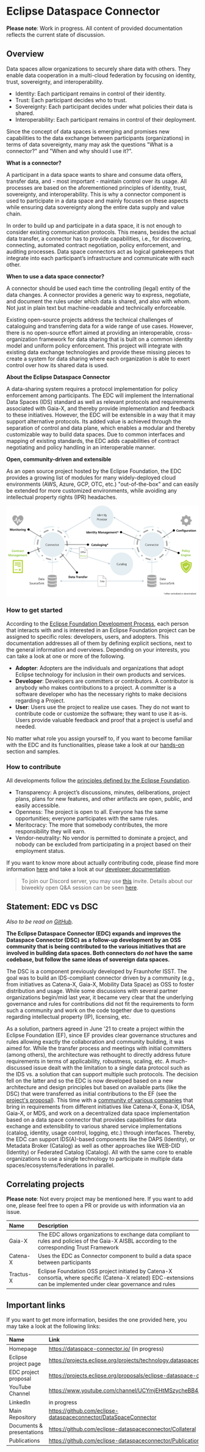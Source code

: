 # Eclipse Dataspace Connector

**Please note**: Work in progress. All content of provided documentation reflects the current state of discussion.

## Overview

Data spaces allow organizations to securely share data with others. They enable data cooperation in a multi-cloud 
federation by focusing on identity, trust, sovereignty, and interoperability.

- Identity: Each participant remains in control of their identity.
- Trust: Each participant decides who to trust.
- Sovereignty: Each participant decides under what policies their data is shared.
- Interoperability: Each participant remains in control of their deployment.

Since the concept of data spaces is emerging and promises new capabilities to the data exchange between participants 
(organizations) in terms of data sovereignty, many may ask the questions "What is a connector?" and "When and why should 
I use it?".

**What is a connector?**

A participant in a data space wants to share and consume data offers, transfer data, and - most important - maintain
control over its usage. All processes are based on the aforementioned principles of identity, trust, sovereignty, and 
interoperability. This is why a connector component is used to participate in a data space and mainly focuses on
these aspects while ensuring data sovereignty along the entire data supply and value chain.

In order to build up and participate in a data space, it is not enough to consider existing communication protocols.
This means, besides the actual data transfer, a connector has to provide capabilities, i.e., for discovering, 
connecting, automated contract negotiation, policy enforcement, and auditing processes. Data space connectors act as 
logical gatekeepers that integrate into each participant’s infrastructure and communicate with each other.

**When to use a data space connector?**

A connector should be used each time the controlling (legal) entity of the data changes. A connector provides a 
generic way to express, negotiate, and document the rules under which data is shared, and also with whom. Not just 
in plain text but machine-readable and technically enforceable.

Existing open-source projects address the technical challenges of cataloguing and transferring data for a wide 
range of use cases. However, there is no open-source effort aimed at providing an interoperable, cross-organization 
framework for data sharing that is built on a common identity model and uniform policy enforcement. This project 
will integrate with existing data exchange technologies and provide these missing pieces to create a system for data 
sharing where each organization is able to exert control over how its shared data is used.

**About the Eclipse Dataspace Connector**

A data-sharing system requires a protocol implementation for policy enforcement among participants. The EDC will 
implement the International Data Spaces (IDS) standard as well as relevant protocols and requirements associated 
with Gaia-X, and thereby provide implementation and feedback to these initiatives. However, the EDC will be 
extensible in a way that it may support alternative protocols.
Its added value is achieved through the separation of control and data plane, which enables a modular and 
thereby customizable way to build data spaces. Due to common interfaces and mapping of existing standards, the EDC 
adds capabilities of contract negotiating and policy handling in an interoperable manner.

**Open, community-driven and extensible**

As an open source project hosted by the Eclipse Foundation, the EDC provides a growing list of modules for many
widely-deployed cloud environments (AWS, Azure, GCP, OTC, etc.) "out-of-the-box" and can easily be extended for
more customized environments, while avoiding any intellectual property rights (IPR) headaches.

![EDC Capabilities](_media/edc-overview.png)

### How to get started

According to the [Eclipse Foundation Development Process](https://www.eclipse.org/projects/dev_process/#2_3_Three_Communities),
each person that interacts with and is interested in an Eclipse Foundation project can be assigned to specific roles: developers,
users, and adopters. This documentation addresses all of them by defining explicit sections, next to the general information 
and overviews. Depending on your interests, you can take a look at one or more of the following.

- **Adopter**: Adopters are the individuals and organizations that adopt Eclipse technology for inclusion in their own products and services.
- **Developer**: Developers are committers or contributors. A contributor is anybody who makes contributions to a project. A 
committer is a software developer who has the necessary rights to make decisions regarding a Project.
- **User**: Users use the project to realize use cases. They do not want to contribute code or customize the software; they want 
to use it as-is. Users provide valuable feedback and proof that a project is useful and needed.

No matter what role you assign yourself to, if you want to become familiar with the EDC and its functionalities,
please take a look at our [hands-on](overview/hands-on.md) section and samples. 

### How to contribute

All developments follow the [principles defined by the Eclipse Foundation](https://www.eclipse.org/projects/handbook/#preamble-principles).
* Transparency: A project’s discussions, minutes, deliberations, project plans, plans for new features, and other 
artifacts are open, public, and easily accessible.
* Openness: The project is open to all. Everyone has the same opportunities; everyone participates with the same rules.
* Meritocracy: The more that somebody contributes, the more responsibility they will earn.
* Vendor-neutrality: No vendor is permitted to dominate a project, and nobody can be excluded from participating 
in a project based on their employment status.

If you want to know more about actually contributing code, please find more information [here](./_helper/contributing.md) 
and take a look at our [developer documentation](./developer/README.md).

> To join our Discord server, you may use [this](https://discord.gg/n4sD9qtjMQ) invite. 
Details about our biweekly open Q&A session can be seen [here](https://github.com/eclipse-dataspaceconnector/DataSpaceConnector/discussions/1303).

## Statement: EDC vs DSC

_Also to be read on [GitHub](https://github.com/eclipse-dataspaceconnector/DataSpaceConnector/discussions/1037)._

**The Eclipse Dataspace Connector (EDC) expands and improves the Dataspace Connector (DSC) as a follow-up development 
by an OSS community that is being contributed to the various initiatives that are involved in building data spaces. 
Both connectors do _not_ have the same codebase, but follow the same ideas of sovereign data spaces.**

The DSC is a component previously developed by Fraunhofer ISST. The goal was to build an IDS-compliant connector 
driven by a community (e.g., from initiatives as Catena-X, Gaia-X, Mobility Data Space) as OSS to foster distribution 
and usage. While some discussions with several partner organizations begin/mid last year, it became very clear that 
the underlying governance and rules for contributions did not fit the requirements to form such a community and work 
on the code together due to questions regarding intellectual property (IP), licensing, etc.

As a solution, partners agreed in June '21 to create a project within the Eclipse Foundation (EF), since EF provides 
clear governance structures and rules allowing exactly the collaboration and community building, it was aimed for.
While the transfer process and meetings with initial committers (among others), the architecture was rethought to 
directly address future requirements in terms of applicability, robustness, scaling, etc. A much-discussed issue 
dealt with the limitation to a single data protocol such as the IDS vs. a solution that can support multiple such 
protocols. The decision fell on the latter and so the EDC is now developed based on a new architecture and design 
principles but based on available parts (like the DSC) that were transferred as initial contributions to the EF 
(see the [project's proposal](https://projects.eclipse.org/proposals/eclipse-dataspace-connector)). This time 
with a [community of various companies](https://projects.eclipse.org/projects/technology.dataspaceconnector/who) 
that bring in requirements from different initiatives like Catena-X, Eona-X, IDSA, Gaia-X, or MDS, and work on 
a decentralized data space implementation based on a data space connector that provides capabilities for data 
exchange and extensibility to various shared service implementations (catalog, identity, usage control, logging, etc.) 
through interfaces. Thereby, the EDC can support IDS(A)-based components like the DAPS (Identity), or Metadata Broker 
(Catalog) as well as other approaches like WEB-DID (Identity) or Federated Catalog (Catalog). All with the same core 
to enable organizations to use a single technology to participate in multiple data spaces/ecosystems/federations in 
parallel.

## Correlating projects

**Please note**: Not every project may be mentioned here. If you want to add one, please feel free to open a PR
or provide us with information via an issue.

| Name       | Description |
| :--------- | :---------- |
| Gaia-X     | The EDC allows organizations to exchange data compliant to rules and policies of the Gaia-X AISBL according to the corresponding Trust Framework |
| Catena-X   | Uses the EDC as Connector component to build a data space between participants |
| Tractus-X  | Eclipse Foundation OSS project initiated by Catena-X consortia, where specific (Catena-X related) EDC-extensions can be implemented under clear governance and rules |

## Important links

If you want to get more information, besides the one provided here, you may take a look
at the following links:

| Name       | Link |
| :--------- | :--- |
| Homepage                  | <https://dataspace-connector.io/> (in progress) |
| Eclipse project page      | <https://projects.eclipse.org/projects/technology.dataspaceconnector> |
| EDC project proposal      | <https://projects.eclipse.org/proposals/eclipse-dataspace-connector> |
| YouTube Channel           | <https://www.youtube.com/channel/UCYmjEHtMSzycheBB4AeITHg> |
| LinkedIn                  | in progress |
| Main Repository           | <https://github.com/eclipse-dataspaceconnector/DataSpaceConnector> |
| Documents & presentations | <https://github.com/eclipse-dataspaceconnector/Collateral> |
| Publications              | <https://github.com/eclipse-dataspaceconnector/Publications> |
